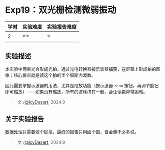 # Exp19：双光栅检测微弱振动

| 学时 | 实验难度 | 实验报告难度 |
|------|---------|------------|
| 2 | ⭐⭐ | ⭐ |

## 实验描述

本实验中两束光会形成光拍，通过光电转换器被示波器捕获，在屏幕上形成拍的图像；核心要点就是读这个拍的半个周期内波数。

因此需要掌握示波器的用法，尤其是缩放功能（按示波器 `zoom` 按钮，再调节旋钮即可缩放）——如果没有缩放，所有的波峰挤在一起，会让读数异常困难。

> 文 /[@IcyDesert](https://github.com/IcyDesert), 2024.9

## 关于实验报告

数据处理只需要做个除法，最终的报告只用画个图，含金量不必多说。

> 文 /[@IcyDesert](https://github.com/IcyDesert), 2024.9
